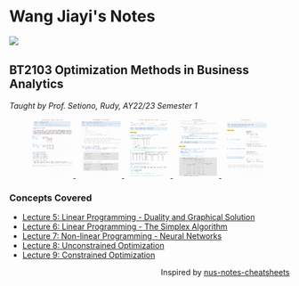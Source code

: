 # Wang Jiayi's Notes
![](https://visitor-badge.laobi.icu/badge?page_id=wjiayis.notes)

## BT2103 Optimization Methods in Business Analytics

_Taught by Prof. Setiono, Rudy, AY22/23 Semester 1_

<p align="center">
    <a href="bt2103/5 Linear Programming - Duality and Graphical Solution.pdf" target="_blank">
        <img src="docs/bt2103-img1.jpg" width="15%" alt="BT2103 Linear Programming - Duality and Graphical Solution Notes"/>
    </a>
    &nbsp;
    <a href="bt2103/6 Linear Programming - The Simplex Algorithm.pdf" target="_blank">
        <img src="docs/bt2103-img2.jpg" width="15%" alt="BT2103 Linear Programming - The Simplex Algorithm Notes"/>
    </a>
    &nbsp;
    <a href="bt2103/7 Non-linear Programming - Neural Networks.pdf" target="_blank">
        <img src="docs/bt2103-img3.jpg" width="15%" alt="BT2103 Non-linear Programming - Neural Networks Notes"/>
    </a>
    &nbsp;
    <a href="bt2103/8 Unconstrained Optimization.pdf" target="_blank">
        <img src="docs/bt2103-img4.jpg" width="15%" alt="BT2103 Unconstrained Optimization Notes"/>
    </a>
    &nbsp;
    <a href="bt2103/9 Constrained Optimization.pdf" target="_blank">
        <img src="docs/bt2103-img5.jpg" width="15%" alt="BT2103 Constrained Optimization Notes"/>
    </a>
</p>

### Concepts Covered
- [Lecture 5: Linear Programming - Duality and Graphical Solution](bt2103/5%20Linear%20Programming%20-%20Duality%20and%20Graphical%20Solution.pdf)
- [Lecture 6: Linear Programming - The Simplex Algorithm](bt2103/6%20Linear%20Programming%20-%20The%20Simplex%20Algorithm.pdf)
- [Lecture 7: Non-linear Programming - Neural Networks](bt2103/7%20Non-linear%20Programming%20-%20Neural%20Networks.pdf)
- [Lecture 8: Unconstrained Optimization](bt2103/8%20Unconstrained%20Optimization.pdf)
- [Lecture 9: Constrained Optimization](bt2103/9%20Constrained%20Optimization.pdf)

<div align="right">
    Inspired by <a href="https://github.com/zhuhanming/nus-notes-cheatsheets">nus-notes-cheatsheets</a>
</div>